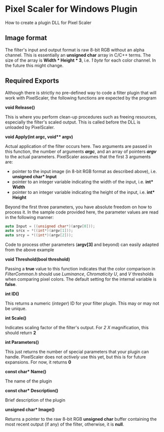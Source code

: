 # Pixel Scaler for Windows Plugin
How to create a plugin DLL for Pixel Scaler

## Image format

The filter's input and output format is raw 8-bit RGB without an alpha channel. This is essentially an __unsigned char__  array in C/C++ terms. The size of the array is __Width * Height * 3__, i.e. *1 byte* for each color channel. In the future this might change.

## Required Exports

Although there is strictly no pre-defined way to code a filter plugin that will work with PixelScaler, the following functions are expected by the program

__void Release()__

This is where you perform clean-up procedures such as freeing resources, especially the filter's scaled output. This is called before the DLL is unloaded by PixelScaler.

__void Apply(int argc, void** argv)__

Actual application of the filter occurs here. Two arguments are passed in this function, the number of arguments __*argc*__, and an array of pointers __*argv*__ to the actual parameters. PixelScaler assumes that the first 3 arguments are:

* pointer to the input image (in 8-bit RGB format as described above), i.e. __unsigned char* Input__
* pointer to an integer variable indicating the width of the input, i.e. __int* Width__
* pointer to an integer variable indicating the height of the input, i.e. __int* Height__

Beyond the first three parameters, you have absolute freedom on how to process it. In the sample code provided here, the parameter values are read in the following manner:

```c
auto Input = ((unsigned char*)(argv[0]));
auto srcx = *((int*)(argv[1]));
auto srcy = *((int*)(argv[2]));
```
Code to process other parameters (__argv[3]__ and beyond) can easily adapted from the above example

__void Threshold(bool threshold)__

Passing a __true__ value to this function indicates that the color comparison in *FilterCommon.h* should use *Luminance*, *Chromaticity U*, and *V* thresholds when comparing pixel colors. The default setting for the internal variable is __false__. 

__int ID()__

This  returns a numeric (*integer*) ID for your filter plugin. This may or may not be unique.

__int Scale()__

Indicates scaling factor of the filter's output. For *2 X* magnification, this should return __2__

__int Parameters()__

This just returns the number of special parameters that your plugin can handle. PixelScaler does not *actively* use this yet, but this is for future expansions. For now, it returns __0__

__const char* Name()__

The name of the plugin

__const char* Description()__

Brief description of the plugin

__unsigned char* Image()__

Returns a pointer to the raw 8-bit RGB __unsigned char__ buffer containing the most recent output (if any) of the filter, otherwise, it is __null__.
